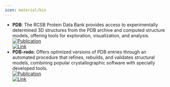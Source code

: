 ```yaml
---
icon: material/bio
---
```


- **PDB**: The RCSB Protein Data Bank provides access to experimentally determined 3D structures from the PDB archive and computed structure models, offering tools for exploration, visualization, and analysis.  
	[![Publication](https://img.shields.io/badge/Publication-Citations:29595-blue?style=for-the-badge&logo=bookstack)](https://doi.org/10.1093/nar/28.1.235)  
	[![Link](https://img.shields.io/badge/Link-online-brightgreen?style=for-the-badge&logo=cachet&logoColor=65FF8F)](https://www.rcsb.org/)  
- **PDB-redo**: Offers optimized versions of PDB entries through an automated procedure that refines, rebuilds, and validates structural models, combining popular crystallographic software with specially developed tools.  
	[![Publication](https://img.shields.io/badge/Publication-Citations:189-blue?style=for-the-badge&logo=bookstack)](https://doi.org/10.1107/s0907444911054515)  
	[![Link](https://img.shields.io/badge/Link-online-brightgreen?style=for-the-badge&logo=cachet&logoColor=65FF8F)](https://pdb-redo.eu/)  
